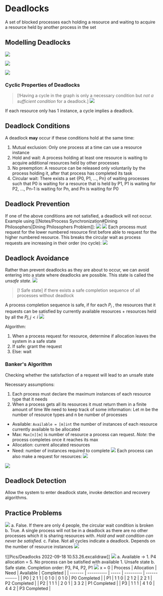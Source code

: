 # Deadlocks
A set of blocked processes each holding a resource and waiting to acquire a resource held by another process in the set
## Modelling Deadlocks
![](https://i.imgur.com/VsAUubR.png)

![](https://i.imgur.com/XRHpl5v.png)

![](https://i.imgur.com/DT0bS6m.png)
### Cyclic Properties of Deadlocks
> [!Having a cycle in the graph is only a necessary condition but *not a sufficient condition* for a deadlock.]
![](https://i.imgur.com/FIkraZH.png)

If each resource only has 1 instance, a cycle implies a deadlock.
## Deadlock Conditions
A deadlock **may** occur if these conditions hold at the same time:
1. Mutual exclusion: Only one process at a time can use a resource instance
2. Hold and wait: A process holding at least one resource is waiting to acquire additional resources held by other processes
3. No preemption: A resource can be released only voluntarily by the process holding it, after that process has completed its task
4. Circular wait: There exists a set {P0, P1, …, Pn} of waiting processes such that P0 is waiting for a resource that is held by P1, P1 is waiting for P2, …, Pn–1 is waiting for Pn, and Pn is waiting for P0
## Deadlock Prevention
If one of the above conditions are not satisfied, a deadlock will not occur.
Example using [[Notes/Process Synchronization#Dining Philosophers|Dining Philosophers Problem]]:
![](https://i.imgur.com/6KG4dAv.png)
![](https://i.imgur.com/H79K3yy.png)
Each process must request for the lower numbered resource first before able to request for the higher numbered resource. This breaks the circular wait as process requests are increasing in their order (no cycle):
![](https://i.imgur.com/guwTUp1.png)
## Deadlock Avoidance
Rather than prevent deadlocks as they are about to occur, we can avoid entering into a state where deadlocks are possible. This state is called the *unsafe state*. 
![](https://i.imgur.com/0jvzJaO.png)

> [! Safe state]
>  if there exists a safe completion sequence of all processes without deadlock

A process completion sequence is safe, if for each $P_i$ , the resources that it requests can be satisfied by currently available resources + resources held by all the $Pj , j< i$
![](https://i.imgur.com/BM2vXln.png)

Algorithm:
1. When a process request for resource, determine if allocation leaves the system in a safe state
2. If safe: grant the request
3. Else: wait
### Banker's Algorithm
Checking whether the satisfaction of a request will lead to an unsafe state

Necessary assumptions:
1. Each process must declare the maximum instances of each resource type that it needs
2. When a process gets all its resources it must return them in a finite amount of time
We need to keep track of some information:
Let m be the number of resource types and n be number of processes
- Available: `Available = [m]int` the number of instances of each resource currently available to be allocated
- Max: `Max[n][m]` is number of resource a process can request. *Note*: the process completes once it reaches its max
- Allocation: current allocated resources
- Need: number of instances required to complete
![](https://i.imgur.com/tdiWbm8.png)
Each process can also make a request for resources:
![](https://i.imgur.com/mhB7FRp.png)

![](https://i.imgur.com/0LPoKIW.png)
## Deadlock Detection
Allow the system to enter deadlock state, invoke detection and recovery algorithms.
## Practice Problems
![](https://i.imgur.com/I4IuswX.png)
a. False. If there are only 4 people, the circular wait condition is broken
b. True. A single process will not be in a deadlock as there are no other processes which it is sharing resources with. *Hold and wait condition can never be satisfied.*
c. False. Not all cycles indicate a deadlock. Depends on the number of resource instances
![](https://i.imgur.com/oLMMgoT.png)

![[Pics/Deadlocks 2022-09-18 10.53.26.excalidraw]]
![](https://i.imgur.com/2FgBtCS.png)
a. Available -> 1. P4 allocation = 5. No process can be satisfied with available 1. Unsafe state
b. Safe state. Completion order: P3, P4, P2, P1
![](https://i.imgur.com/z5mdNjh.png)
x = 0
| Process | Allocation | Need  | Available | Completed    |
| ------- | ---------- | ----- | --------- | ------------ |
| P0      | 2 1 1      | 0 1 0 | 0 1 0     | P0 Completed |
| P1      | 1 1 0      | 2 1 2 |  2 2 1    | P2 Completed |
| P2      | 1 1 1      | 2 0 1 |  3 3 2    | P1 Completed |
| P3      | 1 1 1      | 4 1 0 | 4 4 2     | P3 Completed             |
